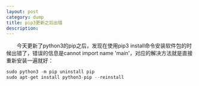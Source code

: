 ```yaml
---
layout: post
category: dump
title: pip3更新之后出错
description:
---
```


　　今天更新了python3的pip之后，发现在使用pip3 install命令安装软件包的时候出错了，错误的信息是cannot import name 'main'，对应的解决方法就是直接重新安装一遍就好：

```python
sudo python3 -m pip uninstall pip
sudo apt-get install python3-pip --reinstall
```

